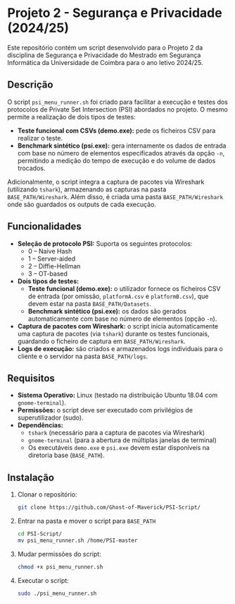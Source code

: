 # Projeto 2 - Segurança e Privacidade (2024/25)

Este repositório contém um script desenvolvido para o Projeto 2 da disciplina de Segurança e Privacidade do Mestrado em Segurança Informática da Universidade de Coimbra para o ano letivo 2024/25.

## Descrição

O script `psi_menu_runner.sh` foi criado para facilitar a execução e testes dos protocolos de Private Set Intersection (PSI) abordados no projeto. O mesmo permite a realização de dois tipos de testes:

- **Teste funcional com CSVs (demo.exe):** pede os ficheiros CSV para realizar o teste.
- **Benchmark sintético (psi.exe):** gera internamente os dados de entrada com base no número de elementos especificados através da opção `-n`, permitindo a medição do tempo de execução e do volume de dados trocados.

Adicionalmente, o script integra a captura de pacotes via Wireshark (utilizando `tshark`), armazenando as capturas na pasta `BASE_PATH/Wireshark`. Além disso, é criada uma pasta `BASE_PATH/Wireshark` onde são guardados os outputs de cada execução. 

## Funcionalidades

- **Seleção de protocolo PSI:** Suporta os seguintes protocolos:
  - 0 – Naive Hash
  - 1 – Server-aided
  - 2 – Diffie-Hellman
  - 3 – OT-based
- **Dois tipos de testes:**
  - **Teste funcional (demo.exe):** o utilizador fornece os ficheiros CSV de entrada (por omissão, `platformA.csv` e `platformB.csv`), que devem estar na pasta `BASE_PATH/Datasets`.
  - **Benchmark sintético (psi.exe):** os dados são gerados automaticamente com base no número de elementos (opção `-n`).
- **Captura de pacotes com Wireshark:** o script inicia automaticamente uma captura de pacotes (via `tshark`) durante os testes funcionais, guardando o ficheiro de captura em `BASE_PATH/Wireshark`.
- **Logs de execução:** são criados e armazenados logs individuais para o cliente e o servidor na pasta `BASE_PATH/logs`.

## Requisitos

- **Sistema Operativo:** Linux (testado na distribuição Ubuntu 18.04 com `gnome-terminal`).
- **Permissões:** o script deve ser executado com privilégios de superutilizador (sudo).
- **Dependências:**
  - `tshark` (necessário para a captura de pacotes via Wireshark)
  - `gnome-terminal` (para a abertura de múltiplas janelas de terminal)
  - Os executáveis `demo.exe` e `psi.exe` devem estar disponíveis na diretoria base (`BASE_PATH`).

## Instalação

1. Clonar o repositório:
   ```bash
   git clone https://github.com/Ghost-of-Maverick/PSI-Script/
2.  Entrar na pasta e mover o script para `BASE_PATH`
    ```bash
    cd PSI-Script/
    mv psi_menu_runner.sh /home/PSI-master
3. Mudar permissões do script:
    ```bash
    chmod +x psi_menu_runner.sh
4. Executar o script:
   ```bash
   sudo ./psi_menu_runner.sh
